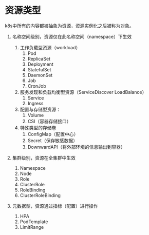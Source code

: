 # 资源类型
k8s中所有的内容都被抽象为资源，资源实例化之后被称为对象。

1. 名称空间级别，资源仅在此名称空间（namespace）下生效
   1. 工作负载型资源（workload）
      1. Pod
      2. ReplicaSet
      3. Deployment
      4. StatefulSet
      5. DaemonSet
      6. Job
      7. CronJob
   2. 服务发现和负载均衡型资源（ServiceDiscover LoadBalance）
      1. Service
      2. Ingress
   3. 配置与存储型资源：
      1. Volume
      2. CSI（容器存储接口）
   4. 特殊类型的存储卷
      1. ConfigMap（配置中心）
      2. Secret（保存敏感数据）
      3. DownwardAPI（将外部环境的信息输出到容器）

2. 集群级别，资源在全集群中生效
   1. Namespace
   2. Node
   3. Role
   4. ClusterRole
   5. RoleBinding
   6. ClusterRoleBinding

3. 元数据型，资源通过指标（配置）进行操作
   1. HPA
   2. PodTemplate
   3. LimitRange
